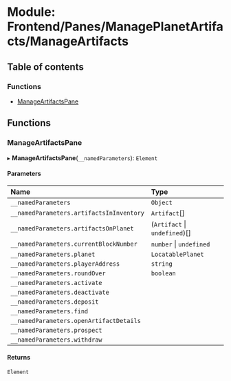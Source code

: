 # Module: Frontend/Panes/ManagePlanetArtifacts/ManageArtifacts

## Table of contents

### Functions

- [ManageArtifactsPane](Frontend_Panes_ManagePlanetArtifacts_ManageArtifacts.md#manageartifactspane)

## Functions

### ManageArtifactsPane

▸ **ManageArtifactsPane**(`__namedParameters`): `Element`

#### Parameters

| Name                                     | Type                          |
| :--------------------------------------- | :---------------------------- |
| `__namedParameters`                      | `Object`                      |
| `__namedParameters.artifactsInInventory` | `Artifact`[]                  |
| `__namedParameters.artifactsOnPlanet`    | (`Artifact` \| `undefined`)[] |
| `__namedParameters.currentBlockNumber`   | `number` \| `undefined`       |
| `__namedParameters.planet`               | `LocatablePlanet`             |
| `__namedParameters.playerAddress`        | `string`                      |
| `__namedParameters.roundOver`            | `boolean`                     |
| `__namedParameters.activate`             |                               |
| `__namedParameters.deactivate`           |                               |
| `__namedParameters.deposit`              |                               |
| `__namedParameters.find`                 |                               |
| `__namedParameters.openArtifactDetails`  |                               |
| `__namedParameters.prospect`             |                               |
| `__namedParameters.withdraw`             |                               |

#### Returns

`Element`
